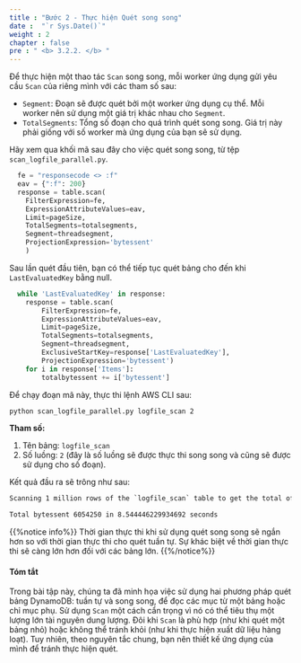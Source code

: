 ```yaml
---
title : "Bước 2 - Thực hiện Quét song song"
date :  "`r Sys.Date()`" 
weight : 2
chapter : false
pre : " <b> 3.2.2. </b> "
---
```


Để thực hiện một thao tác `Scan` song song, mỗi worker ứng dụng gửi yêu cầu `Scan` của riêng mình với các tham số sau:

- `Segment`: Đoạn sẽ được quét bởi một worker ứng dụng cụ thể. Mỗi worker nên sử dụng một giá trị khác nhau cho `Segment`.
- `TotalSegments`: Tổng số đoạn cho quá trình quét song song. Giá trị này phải giống với số worker mà ứng dụng của bạn sẽ sử dụng.

Hãy xem qua khối mã sau đây cho việc quét song song, từ tệp `scan_logfile_parallel.py`.

```py
  fe = "responsecode <> :f"
  eav = {":f": 200}
  response = table.scan(
    FilterExpression=fe,
    ExpressionAttributeValues=eav,
    Limit=pageSize,
    TotalSegments=totalsegments,
    Segment=threadsegment,
    ProjectionExpression='bytessent'
    )
```

Sau lần quét đầu tiên, bạn có thể tiếp tục quét bảng cho đến khi `LastEvaluatedKey` bằng null.

```py
  while 'LastEvaluatedKey' in response:
    response = table.scan(
        FilterExpression=fe,
        ExpressionAttributeValues=eav,
        Limit=pageSize,
        TotalSegments=totalsegments,
        Segment=threadsegment,
        ExclusiveStartKey=response['LastEvaluatedKey'],
        ProjectionExpression='bytessent')
    for i in response['Items']:
        totalbytessent += i['bytessent']
```

Để chạy đoạn mã này, thực thi lệnh AWS CLI sau:

```bash
python scan_logfile_parallel.py logfile_scan 2
```

**Tham số:**

1. Tên bảng: `logfile_scan`
2. Số luồng: `2` (đây là số luồng sẽ được thực thi song song và cũng sẽ được sử dụng cho số đoạn).

Kết quả đầu ra sẽ trông như sau:

```txt
Scanning 1 million rows of the `logfile_scan` table to get the total of bytes sent

Total bytessent 6054250 in 8.544446229934692 seconds
```

{{%notice info%}}
Thời gian thực thi khi sử dụng quét song song sẽ ngắn hơn so với thời gian thực thi cho quét tuần tự. Sự khác biệt về thời gian thực thi sẽ càng lớn hơn đối với các bảng lớn.
{{%/notice%}}

#### Tóm tắt

Trong bài tập này, chúng ta đã minh họa việc sử dụng hai phương pháp quét bảng DynamoDB: tuần tự và song song, để đọc các mục từ một bảng hoặc chỉ mục phụ. Sử dụng `Scan` một cách cẩn trọng vì nó có thể tiêu thụ một lượng lớn tài nguyên dung lượng. Đôi khi `Scan` là phù hợp (như khi quét một bảng nhỏ) hoặc không thể tránh khỏi (như khi thực hiện xuất dữ liệu hàng loạt). Tuy nhiên, theo nguyên tắc chung, bạn nên thiết kế ứng dụng của mình để tránh thực hiện quét.